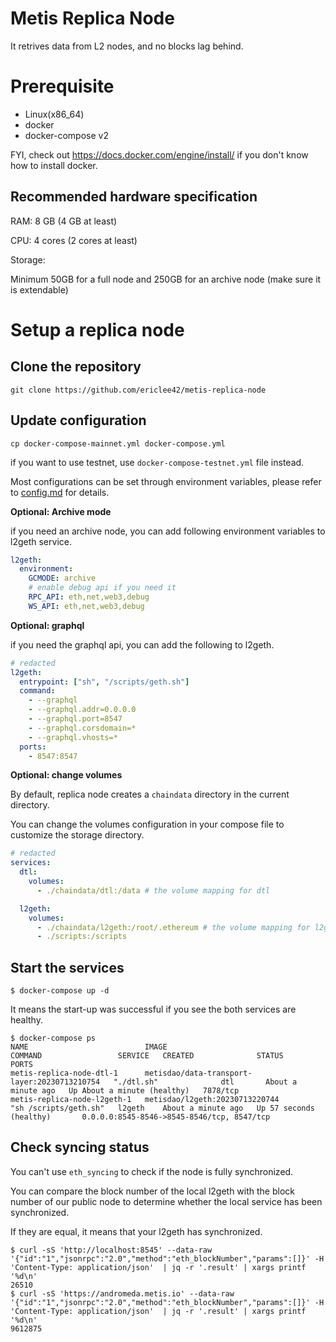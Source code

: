 # Metis Replica Node

It retrives data from L2 nodes, and no blocks lag behind.

# Prerequisite

- Linux(x86_64)
- docker
- docker-compose v2

FYI, check out https://docs.docker.com/engine/install/ if you don't know how to install docker.

## Recommended hardware specification

RAM: 8 GB (4 GB at least)

CPU: 4 cores (2 cores at least)

Storage:

Minimum 50GB for a full node and 250GB for an archive node (make sure it is extendable)

# Setup a replica node

## Clone the repository

```
git clone https://github.com/ericlee42/metis-replica-node
```

## Update configuration

```
cp docker-compose-mainnet.yml docker-compose.yml
```

if you want to use testnet, use `docker-compose-testnet.yml` file instead.

Most configurations can be set through environment variables, please refer to [config.md](./config.md) for details.

**Optional: Archive mode**

if you need an archive node, you can add following environment variables to l2geth service.

```yaml
l2geth:
  environment:
    GCMODE: archive
    # enable debug api if you need it
    RPC_API: eth,net,web3,debug
    WS_API: eth,net,web3,debug
```

**Optional: graphql**

if you need the graphql api, you can add the following to l2geth.

```yaml
# redacted
l2geth:
  entrypoint: ["sh", "/scripts/geth.sh"]
  command:
    - --graphql
    - --graphql.addr=0.0.0.0
    - --graphql.port=8547
    - --graphql.corsdomain=*
    - --graphql.vhosts=*
  ports:
    - 8547:8547
```

**Optional: change volumes**

By default, replica node creates a `chaindata` directory in the current directory.

You can change the volumes configuration in your compose file to customize the storage directory.

```yaml
# redacted
services:
  dtl:
    volumes:
      - ./chaindata/dtl:/data # the volume mapping for dtl

  l2geth:
    volumes:
      - ./chaindata/l2geth:/root/.ethereum # the volume mapping for l2geth
      - ./scripts:/scripts
```

## Start the services

```console
$ docker-compose up -d
```

It means the start-up was successful if you see the both services are healthy.

```console
$ docker-compose ps
NAME                          IMAGE                                          COMMAND                 SERVICE   CREATED              STATUS                        PORTS
metis-replica-node-dtl-1      metisdao/data-transport-layer:20230713210754   "./dtl.sh"              dtl       About a minute ago   Up About a minute (healthy)   7878/tcp
metis-replica-node-l2geth-1   metisdao/l2geth:20230713220744                 "sh /scripts/geth.sh"   l2geth    About a minute ago   Up 57 seconds (healthy)       0.0.0.0:8545-8546->8545-8546/tcp, 8547/tcp
```

## Check syncing status

You can't use `eth_syncing` to check if the node is fully synchronized.

You can compare the block number of the local l2geth with the block number of our public node to determine whether the local service has been synchronized.

If they are equal, it means that your l2geth has synchronized.

```console
$ curl -sS 'http://localhost:8545' --data-raw '{"id":"1","jsonrpc":"2.0","method":"eth_blockNumber","params":[]}' -H 'Content-Type: application/json'  | jq -r '.result' | xargs printf '%d\n'
26510
$ curl -sS 'https://andromeda.metis.io' --data-raw '{"id":"1","jsonrpc":"2.0","method":"eth_blockNumber","params":[]}' -H 'Content-Type: application/json'  | jq -r '.result' | xargs printf '%d\n'
9612875
```
